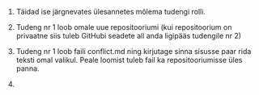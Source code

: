 1. Täidad ise järgnevates ülesannetes mõlema tudengi rolli.

2. Tudeng nr 1 loob omale uue repositooriumi (kui repositoorium on privaatne siis tuleb GitHubi seadete all anda ligipääs tudengile nr 2)

3. Tudeng nr 1 loob faili conflict.md ning kirjutage sinna sisusse paar rida teksti omal valikul. Peale loomist tuleb fail ka repositooriumisse üles panna.

4. 
